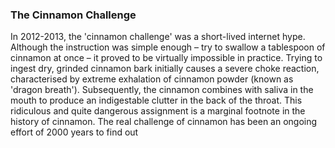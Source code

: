 <param ve-config
	title="Cinnamon: two thousand years of botanical disambiguation"
	banner="https://github.com/JSTOR-Labs/plant-humanities/raw/master/images/cinnamon_banner_image.jpg"
	layout="vtl"
	num-maps="0"
	num-images="0"
	num-specimens="0"
	num-primary-sources="0"
	author="Wouter Klein">

### The Cinnamon Challenge

In 2012-2013, the 'cinnamon challenge' was a short-lived internet hype. Although the instruction was simple enough – try to swallow a tablespoon of cinnamon at once – it proved to be virtually impossible in practice. Trying to ingest dry, grinded cinnamon bark initially causes a severe choke reaction, characterised by extreme exhalation of cinnamon powder (known as 'dragon breath'). Subsequently, the cinnamon combines with saliva in the mouth to produce an indigestable clutter in the back of the throat. This ridiculous and quite dangerous assignment is a marginal footnote in the history of cinnamon. The real challenge of cinnamon has been an ongoing effort of 2000 years to find out 
<!--stackedit_data:
eyJoaXN0b3J5IjpbLTExMTAzNjIxMjYsMTczMDIxMTQ1Niw3MT
c3MzA2ODMsLTM1NzcwOTIwMSwxNzYxOTE4NzI1LC0xMjI0ODE3
NDQ0LC0xMDY1NDkzNzM0LDQ4MjYyNzcyOCwyMDg5MzM3NTQ4LC
03OTAyNDQzNTFdfQ==
-->